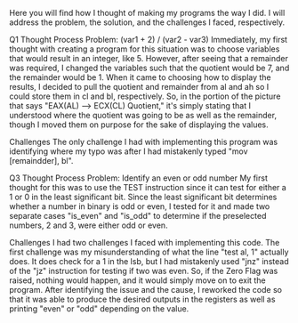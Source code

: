 Here you will find how I thought of making my programs the way I did. I will address the problem, the solution, and the challenges I faced, respectively.

Q1 Thought Process
  Problem: (var1 + 2) / (var2 - var3)
  Immediately, my first thought with creating a program for this situation was to choose variables that would result in an integer, like 5. However, after seeing that a remainder was required,
  I changed the variables such that the quotient would be 7, and the remainder would be 1. When it came to choosing how to display the results, I decided to pull the quotient and remainder from
  al and ah so I could store them in cl and bl, respectively. So, in the portion of the picture that says "EAX(AL) --> ECX(CL) Quotient," it's simply stating that I understood where the
  quotient was going to be as well as the remainder, though I moved them on purpose for the sake of displaying the values.

  Challenges
  The only challenge I had with implementing this program was identifying where my typo was after I had mistakenly typed "mov [remaindder], bl".

Q3 Thought Process
  Problem: Identify an even or odd number
  My first thought for this was to use the TEST instruction since it can test for either a 1 or 0 in the least significant bit. Since the least significant bit determines whether a number in
  binary is odd or even, I tested for it and made two separate cases "is_even" and "is_odd" to determine if the preselected numbers, 2 and 3, were either odd or even.

  Challenges
  I had two challenges I faced with implementing this code. The first challenge was my misunderstanding of what the line "test al, 1" actually does. It does check for a 1 in the lsb, but I had
  mistakenly used "jnz" instead of the "jz" instruction for testing if two was even. So, if the Zero Flag was raised, nothing would happen, and it would simply move on to exit the program.
  After identifying the issue and the cause, I reworked the code so that it was able to produce the desired outputs in the registers as well as printing "even" or "odd" depending on the value.

